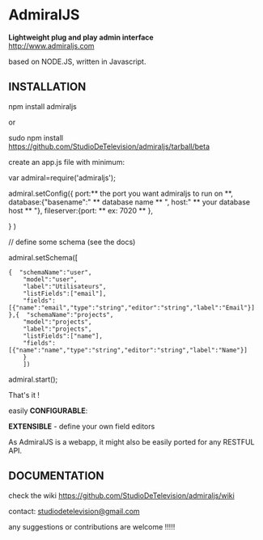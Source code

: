 AdmiralJS
===========
**Lightweight plug and play admin interface**  
http://www.admiraljs.com

based on NODE.JS, written in Javascript.

## INSTALLATION


npm install admiraljs

or

sudo npm install https://github.com/StudioDeTelevision/admiraljs/tarball/beta

create an app.js file with minimum:

var admiral=require('admiraljs');

admiral.setConfig({
	port:** the port you want admiraljs to run on **,
	database:{"basename":" ** database name ** ",
		      host:" ** your database host ** "},
	fileserver:{port: ** ex: 7020 ** },

}
)

// define some schema (see the docs)

admiral.setSchema([

	{  "schemaName":"user",
	    "model":"user",
		"label":"Utilisateurs",
		"listFields":["email"],
		"fields":[{"name":"email","type":"string","editor":"string","label":"Email"}]
	},{  "schemaName":"projects",
		"model":"projects",
		"label":"projects",
		"listFields":["name"],
		"fields":[{"name":"name","type":"string","editor":"string","label":"Name"}]
		}
		])

admiral.start();

That's it !

easily **CONFIGURABLE**:  
  
**EXTENSIBLE** - define your own field editors  

As AdmiralJS is a webapp, it might also be easily ported for any RESTFUL API.


## DOCUMENTATION
check the wiki
https://github.com/StudioDeTelevision/admiraljs/wiki

contact: studiodetelevision@gmail.com  

any suggestions or contributions are welcome !!!!!   

